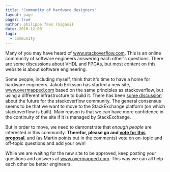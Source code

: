```yaml
---
title: "Community of hardware designers"
layout: page 
pager: true
author: philippe.faes (Sigasi)
date: 2010-12-08
tags: 
  - community
---
```

<div class="content">
<p>Many of you may have heard of <a href="http://www.stackoverflow.com" title="www.stackoverflow.com" class="elf-external elf-icon">www.stackoverflow.com</a>. This is an online community of software engineers answering each other's questions. There are some discussions about VHDL and FPGAs, but most content on this website is about software engineering.</p><p>Some people, including myself, think that it's time to have a home for hardware engineers. Jakob Eriksson has started a new site, <a href="http://www.overmapped.com" title="www.overmapped.com" class="elf-external elf-icon">www.overmapped.com</a> based on the same principles as stackoverflow, but using a different infrastructure to build it. There has been <a href="http://www.overmapped.com/questions/can-a-stackexchange-site-better-serve-the-community" class="elf-external elf-icon">some discussion</a> about the future for the stackoverflow community. The general consensus seems to be that we want to move to the StackExchange platform (on which stackoverflow is built). Main reason is that we can have more confidence in the continuity of the site if it is managed by StackExchange.</p><p>But in order to move, we need to demonstrate that <em>enough people</em> are interested in this community. <strong>Therefor, please go and <a href="http://area51.stackexchange.com/proposals/20632/programmable-logic-and-fpga-design" class="elf-external elf-icon">vote for this proposal</a></strong>, and (as Martin points out in the comments) vote on on-topic and off-topic questions and add your own! </p><p>While we are waiting for the new site to be approved, keep posting your questions and answers at <a href="http://www.overmapped.com" title="www.overmapped.com" class="elf-external elf-icon">www.overmapped.com</a>. This way we can all help each other be better engineers.</p>  </div>

